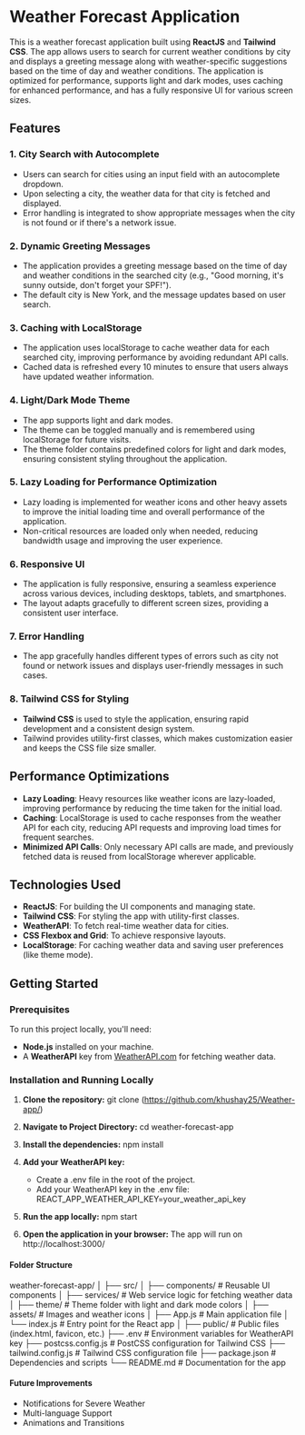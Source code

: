 # Weather Forecast Application

This is a weather forecast application built using **ReactJS** and **Tailwind CSS**. The app allows users to search for current weather conditions by city and displays a greeting message along with weather-specific suggestions based on the time of day and weather conditions. The application is optimized for performance, supports light and dark modes, uses caching for enhanced performance, and has a fully responsive UI for various screen sizes.

## Features

### 1. **City Search with Autocomplete**
   - Users can search for cities using an input field with an autocomplete dropdown.
   - Upon selecting a city, the weather data for that city is fetched and displayed.
   - Error handling is integrated to show appropriate messages when the city is not found or if there's a network issue.

### 2. **Dynamic Greeting Messages**
   - The application provides a greeting message based on the time of day and weather conditions in the searched city (e.g., "Good morning, it's sunny outside, don't forget your SPF!").
   - The default city is New York, and the message updates based on user search.

### 3. **Caching with LocalStorage**
   - The application uses localStorage to cache weather data for each searched city, improving performance by avoiding redundant API calls.
   - Cached data is refreshed every 10 minutes to ensure that users always have updated weather information.

### 4. **Light/Dark Mode Theme**
   - The app supports light and dark modes.
   - The theme can be toggled manually and is remembered using localStorage for future visits.
   - The theme folder contains predefined colors for light and dark modes, ensuring consistent styling throughout the application.

### 5. **Lazy Loading for Performance Optimization**
   - Lazy loading is implemented for weather icons and other heavy assets to improve the initial loading time and overall performance of the application.
   - Non-critical resources are loaded only when needed, reducing bandwidth usage and improving the user experience.

### 6. **Responsive UI**
   - The application is fully responsive, ensuring a seamless experience across various devices, including desktops, tablets, and smartphones.
   - The layout adapts gracefully to different screen sizes, providing a consistent user interface.

### 7. **Error Handling**
   - The app gracefully handles different types of errors such as city not found or network issues and displays user-friendly messages in such cases.

### 8. **Tailwind CSS for Styling**
   - **Tailwind CSS** is used to style the application, ensuring rapid development and a consistent design system.
   - Tailwind provides utility-first classes, which makes customization easier and keeps the CSS file size smaller.

## Performance Optimizations
   - **Lazy Loading**: Heavy resources like weather icons are lazy-loaded, improving performance by reducing the time taken for the initial load.
   - **Caching**: LocalStorage is used to cache responses from the weather API for each city, reducing API requests and improving load times for frequent searches.
   - **Minimized API Calls**: Only necessary API calls are made, and previously fetched data is reused from localStorage wherever applicable.

## Technologies Used
   - **ReactJS**: For building the UI components and managing state.
   - **Tailwind CSS**: For styling the app with utility-first classes.
   - **WeatherAPI**: To fetch real-time weather data for cities.
   - **CSS Flexbox and Grid**: To achieve responsive layouts.
   - **LocalStorage**: For caching weather data and saving user preferences (like theme mode).

## Getting Started

### Prerequisites
To run this project locally, you'll need:
   - **Node.js** installed on your machine.
   - A **WeatherAPI** key from [WeatherAPI.com](https://www.weatherapi.com/) for fetching weather data.

### Installation and Running Locally

1. **Clone the repository:**
   git clone (https://github.com/khushay25/Weather-app/)
   
2. **Navigate to Project Directory:**
   cd weather-forecast-app
   
3. **Install the dependencies:**
   npm install
   
4. **Add your WeatherAPI key:**
   - Create a .env file in the root of the project.
   - Add your WeatherAPI key in the .env file:
     REACT_APP_WEATHER_API_KEY=your_weather_api_key

5. **Run the app locally:**
   npm start

6. **Open the application in your browser:**
   The app will run on http://localhost:3000/

#### Folder Structure
weather-forecast-app/
│
├── src/
│   ├── components/         # Reusable UI components
│   ├── services/           # Web service logic for fetching weather data
│   ├── theme/              # Theme folder with light and dark mode colors
│   ├── assets/             # Images and weather icons
│   ├── App.js              # Main application file
│   └── index.js            # Entry point for the React app
│
├── public/                 # Public files (index.html, favicon, etc.)
├── .env                    # Environment variables for WeatherAPI key
├── postcss.config.js       # PostCSS configuration for Tailwind CSS
├── tailwind.config.js      # Tailwind CSS configuration file
├── package.json            # Dependencies and scripts
└── README.md               # Documentation for the app

#### Future Improvements
- Notifications for Severe Weather
- Multi-language Support
- Animations and Transitions
   
